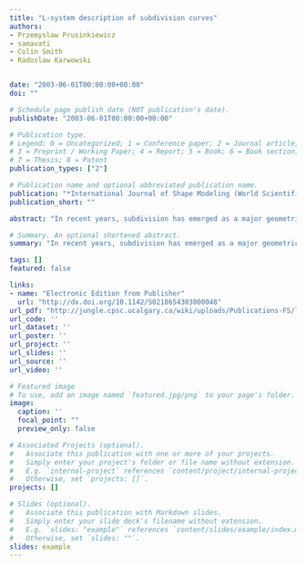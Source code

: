 ```yaml
---
title: "L-system description of subdivision curves"
authors:
- Przemyslaw Prusinkiewicz
- samavati
- Colin Smith
- Radoslaw Karwowski


date: "2003-06-01T00:00:00+00:00"
doi: ""

# Schedule page publish date (NOT publication's date).
publishDate: "2003-06-01T00:00:00+00:00"

# Publication type.
# Legend: 0 = Uncategorized; 1 = Conference paper; 2 = Journal article;
# 3 = Preprint / Working Paper; 4 = Report; 5 = Book; 6 = Book section;
# 7 = Thesis; 8 = Patent
publication_types: ["2"]

# Publication name and optional abbreviated publication name.
publication: "*International Journal of Shape Modeling (World Scientific Publishing Company)*"
publication_short: ""

abstract: "In recent years, subdivision has emerged as a major geometric modeling technique. Algorithms for generating subdivision curves are often specified in terms of iterated matrix multiplication. Each multiplication maps a globally indexed sequence of points that represents a coarser approximation of the curve onto a longer sequence that represents a finer approximation. Unfortunately, this use of matrices and indices obscure the local and stationary character of typical subdivision rules. We introduce parametric context-sensitive L-systems with affine geometry interpretation as an alternative technique for specifying and generating subdivision curves. This technique is illustrated using Chaikin, cubic B-spline, and Dyn-Levin-Gregory (4-point) subdivision schemes as examples. L-systems formalize subdivision algorithms in an intuitive, concise, index-free manner, reflecting the parallel and local character of these …"

# Summary. An optional shortened abstract.
summary: "In recent years, subdivision has emerged as a major geometric modeling technique. Algorithms for generating subdivision curves are often specified in terms of iterated matrix multiplication. Each multiplication maps a globally indexed sequence of points that represents a coarser approximation of the curve onto a longer sequence that represents a finer approximation. Unfortunately, this use of matrices and indices obscure the local and stationary character of typical subdivision rules. We introdu..."

tags: []
featured: false

links:
- name: "Electronic Edition from Publisher"
  url: "http://dx.doi.org/10.1142/S0218654303000048"
url_pdf: "http://jungle.cpsc.ucalgary.ca/wiki/uploads/Publications-FS/l-system-for-subdiv-ijsm2003-prusinkiewicz.pdf"
url_code: ''
url_dataset: ''
url_poster: ''
url_project: ''
url_slides: ''
url_source: ''
url_video: ''

# Featured image
# To use, add an image named `featured.jpg/png` to your page's folder. 
image:
  caption: ''
  focal_point: ""
  preview_only: false

# Associated Projects (optional).
#   Associate this publication with one or more of your projects.
#   Simply enter your project's folder or file name without extension.
#   E.g. `internal-project` references `content/project/internal-project/index.md`.
#   Otherwise, set `projects: []`.
projects: []

# Slides (optional).
#   Associate this publication with Markdown slides.
#   Simply enter your slide deck's filename without extension.
#   E.g. `slides: "example"` references `content/slides/example/index.md`.
#   Otherwise, set `slides: ""`.
slides: example
---
```

